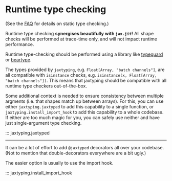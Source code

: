 # Runtime type checking

(See the [FAQ](../faq.md) for details on static type checking.)

Runtime type checking **synergises beautifully with `jax.jit`!** All shape checks will be performed at trace-time only, and will not impact runtime performance.

Runtime type-checking should be performed using a library like [typeguard](https://github.com/agronholm/typeguard) or [beartype](https://github.com/beartype/beartype).

The types provided by `jaxtyping`, e.g. `Float[Array, "batch channels"]`, are all compatible with `isinstance` checks, e.g. `isinstance(x, Float[Array, "batch channels"])`. This means that jaxtyping should be compatible with all runtime type checkers out-of-the-box.

Some additional context is needed to ensure consistency between multiple argments (i.e. that shapes match up between arrays). For this, you can use either `jaxtyping.jaxtyped` to add this capability to a single function, or `jaxtyping.install_import_hook` to add this capability to a whole codebase. If either are too much magic for you, you can safely use neither and have just single-argument type checking.

::: jaxtyping.jaxtyped

---

It can be a lot of effort to add `@jaxtyped` decorators all over your codebase.
(Not to mention that double-decorators everywhere are a bit ugly.)

The easier option is usually to use the import hook.

::: jaxtyping.install_import_hook
